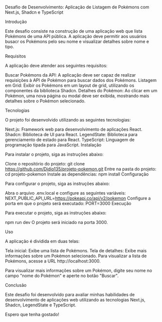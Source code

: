 
Desafio de Desenvolvimento: Aplicação de Listagem de Pokémons com Next.js, Shadcn e TypeScript

Introdução

Este desafio consiste na construção de uma aplicação web que lista Pokémons de uma API pública. A aplicação deve permitir aos usuários busacr os Pokémons pelo seu nome e visualizar detalhes sobre nome e tipo.

Requisitos

A aplicação deve atender aos seguintes requisitos:

Buscar Pokémons da API: A aplicação deve ser capaz de realizar requisições à API de Pokémon para buscar dados dos Pokémons.
Listagem em Grid: Exibir os Pokémons em um layout de grid, utilizando os componentes da biblioteca Shadcn.
Detalhes do Pokémon: Ao clicar em um Pokémon, uma nova página ou modal deve ser exibida, mostrando mais detalhes sobre o Pokémon selecionado.

Tecnologias

O projeto foi desenvolvido utilizando as seguintes tecnologias:

Next.js: Framework web para desenvolvimento de aplicações React.
Shadcn: Biblioteca de UI para React.
LegendState: Biblioteca para gerenciamento de estado para React.
TypeScript: Linguagem de programação tipada para JavaScript.
Instalação

Para instalar o projeto, siga as instruções abaixo:

Clone o repositório do projeto:
git clone https://github.com/Didio135/projeto-pokemon.git
Entre na pasta do projeto:
cd projeto-pokemon
Instale as dependências:
npm install
Configuração

Para configurar o projeto, siga as instruções abaixo:

Abra o arquivo .env.local e configure as seguintes variáveis:
NEXT_PUBLIC_API_URL=https://pokeapi.co/api/v2/pokemon
Configure a porta em que o projeto será executado:
PORT=3000
Execução

Para executar o projeto, siga as instruções abaixo:

npm run dev
O projeto será iniciado na porta 3000.

Uso

A aplicação é dividida em duas telas:

Tela inicial: Exibe uma lista de Pokémons.
Tela de detalhes: Exibe mais informações sobre um Pokémon selecionado.
Para visualizar a lista de Pokémons, acesse a URL http://localhost:3000.


Para visualizar mais informações sobre um Pokémon, digite seu nome no campo "nome do Pokémon" e aperte no botão "Buscar".

Conclusão

Este desafio foi desenvolvido para avaliar minhas habilidades de desenvolvimento de aplicações web utilizando as tecnologias Next.js, Shadcn, LegendState e TypeScript.

Espero que tenha gostado!
